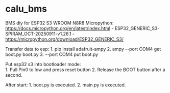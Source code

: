 # calu_bms
BMS diy for ESP32 S3 WROOM N8R8
Micropython: https://docs.micropython.org/en/latest/index.html
    - ESP32_GENERIC_S3-SPIRAM_OCT-20250911-v1.26.1 
    - https://micropython.org/download/ESP32_GENERIC_S3/

Transfer data to esp:
    1. pip install adafruit-ampy
    2. ampy --port COM4 get boot.py boot.py
    3. --port COM4 put boot.py

Put esp32 s3 into bootloader mode:  
    1. Pull Pin0 to low and press reset button
    2. Release the BOOT button after a second.

After start:
    1. boot.py is executed.
    2. main.py is executed.

